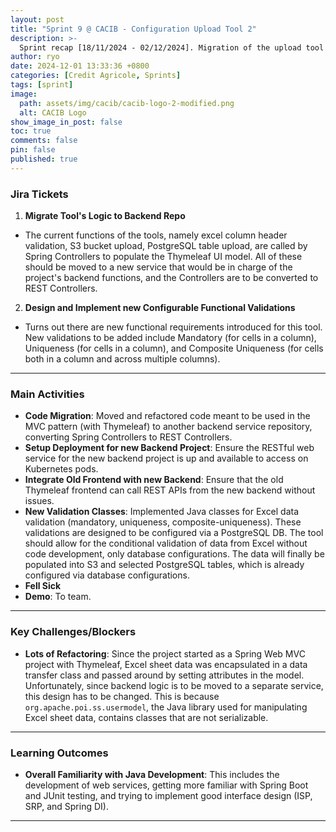 ```yaml
---
layout: post
title: "Sprint 9 @ CACIB - Configuration Upload Tool 2"
description: >-
  Sprint recap [18/11/2024 - 02/12/2024]. Migration of the upload tool's logic and implementation of new validations.
author: ryo
date: 2024-12-01 13:33:36 +0800
categories: [Credit Agricole, Sprints]
tags: [sprint]
image:
  path: assets/img/cacib/cacib-logo-2-modified.png
  alt: CACIB Logo
show_image_in_post: false
toc: true
comments: false
pin: false
published: true
---
```


### Jira Tickets

1. **Migrate Tool's Logic to Backend Repo**
  - The current functions of the tools, namely excel column header validation, S3 bucket upload, PostgreSQL table upload, are called by Spring Controllers to populate the Thymeleaf UI model. All of these should be moved to a new service that would be in charge of the project's backend functions, and the Controllers are to be converted to REST Controllers.

2. **Design and Implement new Configurable Functional Validations**
  - Turns out there are new functional requirements introduced for this tool. New validations to be added include Mandatory (for cells in a column), Uniqueness (for cells in a column), and Composite Uniqueness (for cells both in a column and across multiple columns).

---

### Main Activities

- **Code Migration**: Moved and refactored code meant to be used in the MVC pattern (with Thymeleaf) to another backend service repository, converting Spring Controllers to REST Controllers. 
- **Setup Deployment for new Backend Project**: Ensure the RESTful web service for the new backend project is up and available to access on Kubernetes pods.
- **Integrate Old Frontend with new Backend**: Ensure that the old Thymeleaf frontend can call REST APIs from the new backend without issues.
- **New Validation Classes**: Implemented Java classes for Excel data validation (mandatory, uniqueness, composite-uniqueness). These validations are designed to be configured via a PostgreSQL DB. The tool should allow for the conditional validation of data from Excel without code development, only database configurations. The data will finally be populated into S3 and selected PostgreSQL tables, which is already configured via database configurations.
- **Fell Sick**
- **Demo**: To team.

---

### Key Challenges/Blockers

- **Lots of Refactoring**: Since the project started as a Spring Web MVC project with Thymeleaf, Excel sheet data was encapsulated in a data transfer class and passed around by setting attributes in the model. Unfortunately, since backend logic is to be moved to a separate service, this design has to be changed. This is because `org.apache.poi.ss.usermodel`, the Java library used for manipulating Excel sheet data, contains classes that are not serializable.

---

### Learning Outcomes

- **Overall Familiarity with Java Development**: This includes the development of web services, getting more familiar with Spring Boot and JUnit testing, and trying to implement good interface design (ISP, SRP, and Spring DI). 

---

